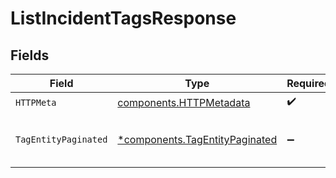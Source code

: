 # ListIncidentTagsResponse


## Fields

| Field                                                                           | Type                                                                            | Required                                                                        | Description                                                                     |
| ------------------------------------------------------------------------------- | ------------------------------------------------------------------------------- | ------------------------------------------------------------------------------- | ------------------------------------------------------------------------------- |
| `HTTPMeta`                                                                      | [components.HTTPMetadata](../../models/components/httpmetadata.md)              | :heavy_check_mark:                                                              | N/A                                                                             |
| `TagEntityPaginated`                                                            | [*components.TagEntityPaginated](../../models/components/tagentitypaginated.md) | :heavy_minus_sign:                                                              | List all of the incident tags in the organization                               |